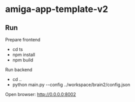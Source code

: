 # amiga-app-template-v2

## Run

Prepare frontend

- cd ts
- npm install
- npm build

Run backend

- cd ..
- python main.py --config ../workspace/brain2/config.json

Open browser: http://0.0.0.0:8002
